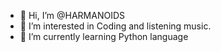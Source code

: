 - 👋 Hi, I’m @HARMANOIDS
- 👀 I’m interested in Coding and listening music.
- 🌱 I’m currently learning Python language 

<!---
HARMANOIDS/HARMANOIDS is a ✨ special ✨ repository because its `README.md` (this file) appears on your GitHub profile.
You can click the Preview link to take a look at your changes.
--->
